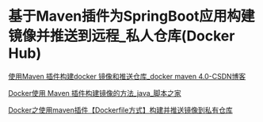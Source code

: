 # 基于Maven插件为SpringBoot应用构建镜像并推送到远程_私人仓库(Docker Hub) 

[使用Maven 插件构建docker 镜像和推送仓库_docker maven 4.0-CSDN博客](https://blog.csdn.net/fenglailea/article/details/78528766)

 

[Docker使用 Maven 插件构建镜像的方法_java_脚本之家](https://www.jb51.net/article/134822.htm)

 

[Docker之使用maven插件【Dockerfile方式】构建并推送镜像到私有仓库](https://blog.csdn.net/Aqu415/article/details/124270724)

